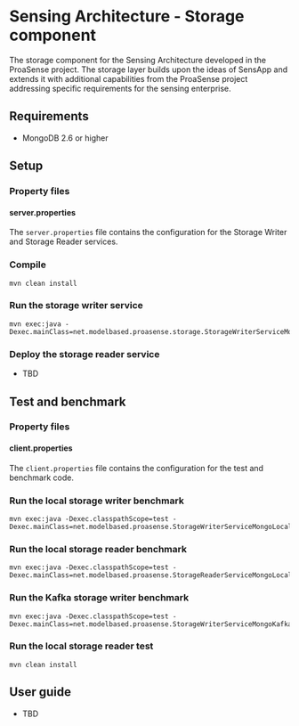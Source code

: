 # Sensing Architecture - Storage component
The storage component for the Sensing Architecture developed in the ProaSense project. The storage layer builds upon the ideas of SensApp and extends it with additional capabilities from the ProaSense project addressing specific requirements for the sensing enterprise.

## Requirements
* MongoDB 2.6 or higher

## Setup

### Property files

#### server.properties
The `server.properties` file contains the configuration for the Storage Writer and Storage Reader services.

### Compile
```
mvn clean install
```

### Run the storage writer service
```
mvn exec:java -Dexec.mainClass=net.modelbased.proasense.storage.StorageWriterServiceMongoServer
```

### Deploy the storage reader service
* TBD

## Test and benchmark

### Property files

#### client.properties
The `client.properties` file contains the configuration for the test and benchmark code.

### Run the local storage writer benchmark
```
mvn exec:java -Dexec.classpathScope=test -Dexec.mainClass=net.modelbased.proasense.StorageWriterServiceMongoLocalBenchmark
```

### Run the local storage reader benchmark
```
mvn exec:java -Dexec.classpathScope=test -Dexec.mainClass=net.modelbased.proasense.StorageReaderServiceMongoLocalBenchmark
```

### Run the Kafka storage writer benchmark
```
mvn exec:java -Dexec.classpathScope=test -Dexec.mainClass=net.modelbased.proasense.StorageWriterServiceMongoKafkaBenchmark
```

### Run the local storage reader test
```
mvn clean install
```

## User guide
* TBD
